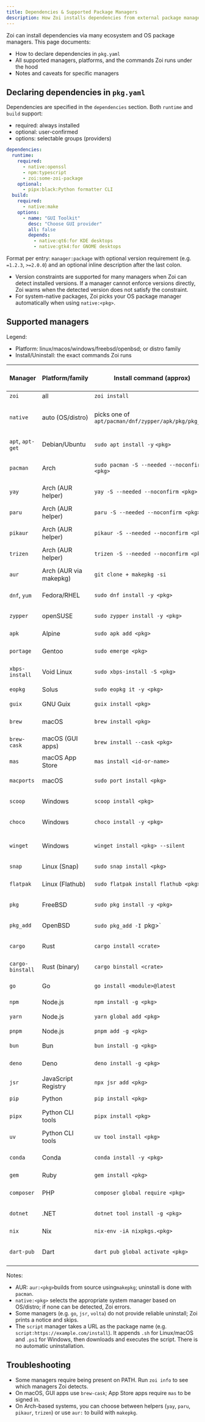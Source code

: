 ```yaml
---
title: Dependencies & Supported Package Managers
description: How Zoi installs dependencies from external package managers and the full set of supported managers.
---
```


Zoi can install dependencies via many ecosystem and OS package managers. This page documents:

- How to declare dependencies in `pkg.yaml`
- All supported managers, platforms, and the commands Zoi runs under the hood
- Notes and caveats for specific managers

## Declaring dependencies in `pkg.yaml`

Dependencies are specified in the `dependencies` section. Both `runtime` and `build` support:

- required: always installed
- optional: user-confirmed
- options: selectable groups (providers)

```yaml
dependencies:
  runtime:
    required:
      - native:openssl
      - npm:typescript
      - zoi:some-zoi-package
    optional:
      - pipx:black:Python formatter CLI
  build:
    required:
      - native:make
    options:
      - name: "GUI Toolkit"
        desc: "Choose GUI provider"
        all: false
        depends:
          - native:qt6:for KDE desktops
          - native:gtk4:for GNOME desktops
```

Format per entry: `manager:package` with optional version requirement (e.g. `=1.2.3`, `>=2.0.0`) and an optional inline description after the last colon.

- Version constraints are supported for many managers when Zoi can detect installed versions. If a manager cannot enforce versions directly, Zoi warns when the detected version does not satisfy the constraint.
- For system-native packages, Zoi picks your OS package manager automatically when using `native:<pkg>`.

## Supported managers

Legend:

- Platform: linux/macos/windows/freebsd/openbsd; or distro family
- Install/Uninstall: the exact commands Zoi runs

| Manager          | Platform/family        | Install command (approx)                             | Uninstall command (approx)           |
| ---------------- | ---------------------- | ---------------------------------------------------- | ------------------------------------ |
| `zoi`            | all                    | `zoi install`                                        | `zoi uninstall`                      |
| `native`         | auto (OS/distro)       | picks one of `apt/pacman/dnf/zypper/apk/pkg/pkg_add` | picks corresponding remove command   |
| `apt`, `apt-get` | Debian/Ubuntu          | `sudo apt install -y` `<pkg>`                        | `sudo apt remove -y <pkg>`           |
| `pacman`         | Arch                   | `sudo pacman -S --needed --noconfirm <pkg>`          | `sudo pacman -Rns --noconfirm <pkg>` |
| `yay`            | Arch (AUR helper)      | `yay -S --needed --noconfirm <pkg>`                  | `yay -Rns --noconfirm <pkg>`         |
| `paru`           | Arch (AUR helper)      | `paru -S --needed --noconfirm <pkg>`                 | `paru -Rns --noconfirm <pkg>`        |
| `pikaur`         | Arch (AUR helper)      | `pikaur -S --needed --noconfirm <pkg>`               | `pikaur -Rns --noconfirm <pkg>`      |
| `trizen`         | Arch (AUR helper)      | `trizen -S --needed --noconfirm <pkg>`               | `trizen -Rns --noconfirm <pkg>`      |
| `aur`            | Arch (AUR via makepkg) | `git clone + makepkg -si`                            | `pacman -Rns --noconfirm <pkg>`      |
| `dnf`, `yum`     | Fedora/RHEL            | `sudo dnf install -y <pkg>`                          | `sudo dnf remove -y <pkg>`           |
| `zypper`         | openSUSE               | `sudo zypper install -y <pkg>`                       | `sudo zypper remove -y <pkg>`        |
| `apk`            | Alpine                 | `sudo apk add <pkg>`                                 | `sudo apk del <pkg>`                 |
| `portage`        | Gentoo                 | `sudo emerge <pkg>`                                  | `sudo emerge --unmerge <pkg>`        |
| `xbps-install`   | Void Linux             | `sudo xbps-install -S <pkg>`                         | `sudo xbps-remove -R <pkg>`          |
| `eopkg`          | Solus                  | `sudo eopkg it -y <pkg>`                             | `sudo eopkg rm -y <pkg>`             |
| `guix`           | GNU Guix               | `guix install <pkg>`                                 | `guix remove <pkg>`                  |
| `brew`           | macOS                  | `brew install <pkg>`                                 | `brew uninstall <pkg>`               |
| `brew-cask`      | macOS (GUI apps)       | `brew install --cask <pkg>`                          | `brew uninstall --cask <pkg>`        |
| `mas`            | macOS App Store        | `mas install <id-or-name>`                           | `mas remove <id-or-name>`            |
| `macports`       | macOS                  | `sudo port install <pkg>`                            | `sudo port uninstall <pkg>`          |
| `scoop`          | Windows                | `scoop install <pkg>`                                | `scoop uninstall <pkg>`              |
| `choco`          | Windows                | `choco install -y <pkg>`                             | `choco uninstall -y <pkg>`           |
| `winget`         | Windows                | `winget install <pkg> --silent`                      | `winget uninstall <pkg> --silent`    |
| `snap`           | Linux (Snap)           | `sudo snap install <pkg>`                            | `sudo snap remove <pkg>`             |
| `flatpak`        | Linux (Flathub)        | `sudo flatpak install flathub <pkg> -y`              | `flatpak uninstall -y <pkg>`         |
| `pkg`            | FreeBSD                | `sudo pkg install -y <pkg>`                          | `sudo pkg delete -y <pkg>`           |
| `pkg_add`        | OpenBSD                | `sudo pkg_add -I `pkg>`                              | `sudo pkg_delete <pkg>`              |
| `cargo`          | Rust                   | `cargo install <crate>`                              | `cargo uninstall <crate>`            |
| `cargo-binstall` | Rust (binary)          | `cargo binstall <crate>`                             | `cargo uninstall <crate>`            |
| `go`             | Go                     | `go install <module>@latest`                         | (no uninstall; manual)               |
| `npm`            | Node.js                | `npm install -g <pkg>`                               | `npm uninstall -g <pkg>`             |
| `yarn`           | Node.js                | `yarn global add <pkg>`                              | `yarn global remove <pkg>`           |
| `pnpm`           | Node.js                | `pnpm add -g <pkg>`                                  | `pnpm remove -g <pkg>`               |
| `bun`            | Bun                    | `bun install -g <pkg>`                               | `bun remove -g <pkg>`                |
| `deno`           | Deno                   | `deno install -g <pkg>`                              | `deno uninstall <pkg>`               |
| `jsr`            | JavaScript Registry    | `npx jsr add <pkg>`                                  | (no uninstall)                       |
| `pip`            | Python                 | `pip install <pkg>`                                  | `pip uninstall -y <pkg>`             |
| `pipx`           | Python CLI tools       | `pipx install <pkg>`                                 | `pipx uninstall <pkg>`               |
| `uv`             | Python CLI tools       | `uv tool install <pkg>`                              | `uv tool uninstall <pkg>`            |
| `conda`          | Conda                  | `conda install -y <pkg>`                             | `conda uninstall -y <pkg>`           |
| `gem`            | Ruby                   | `gem install <pkg>`                                  | `gem uninstall <pkg>`                |
| `composer`       | PHP                    | `composer global require <pkg>`                      | `composer global remove <pkg>`       |
| `dotnet`         | .NET                   | `dotnet tool install -g <pkg>`                       | `dotnet tool uninstall -g <pkg>`     |
| `nix`            | Nix                    | `nix-env -iA nixpkgs.<pkg>`                          | `nix-env -e <pkg>`                   |
| `dart-pub`       | Dart                   | `dart pub global activate <pkg>`                     | `dart pub global deactivate <pkg>`   |

Notes:

- AUR: `aur:<pkg>`builds from source using`makepkg`; uninstall is done with `pacman`.
- `native:<pkg>` selects the appropriate system manager based on OS/distro; if none can be detected, Zoi errors.
- Some managers (e.g. `go`, `jsr`, `volta`) do not provide reliable uninstall; Zoi prints a notice and skips.
- The `script` manager takes a URL as the package name (e.g. `script:https://example.com/install`). It appends `.sh` for Linux/macOS and `.ps1` for Windows, then downloads and executes the script. There is no automatic uninstallation.

## Troubleshooting

- Some managers require being present on PATH. Run `zoi info` to see which managers Zoi detects.
- On macOS, GUI apps use `brew-cask`; App Store apps require `mas` to be signed in.
- On Arch-based systems, you can choose between helpers (`yay`, `paru`, `pikaur`, `trizen`) or use `aur:` to build with `makepkg`.
